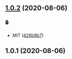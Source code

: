 ## [1.0.2](https://github.com/kongnet/kongnet.github.io/compare/v1.0.1...v1.0.2) (2020-08-06)


### :lock:

* MIT ([426b8b7](https://github.com/kongnet/kongnet.github.io/commit/426b8b7ef84d52f5cbc5a2746f07fcc5adb49c83))



## 1.0.1 (2020-08-06)




